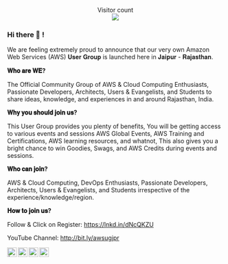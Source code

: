 

<p align="center"> 
  Visitor count<br>
  <img src="https://profile-counter.glitch.me/awsugjaipur/count.svg" />
</p>

### Hi there 👋 !

We are feeling extremely proud to announce that our very own Amazon Web Services (AWS) 𝐔𝐬𝐞𝐫 𝐆𝐫𝐨𝐮𝐩 is launched here in 𝐉𝐚𝐢𝐩𝐮𝐫 - 𝐑𝐚𝐣𝐚𝐬𝐭𝐡𝐚𝐧.

**𝐖𝐡𝐨 𝐚𝐫𝐞 𝐖𝐄?**

The Official Community Group of AWS & Cloud Computing Enthusiasts, Passionate Developers, Architects, Users & Evangelists, and Students to share ideas, knowledge, and experiences in and around Rajasthan, India.

**𝐖𝐡𝐲 𝐲𝐨𝐮 𝐬𝐡𝐨𝐮𝐥𝐝 𝐣𝐨𝐢𝐧 𝐮𝐬?**

This User Group provides you plenty of benefits, You will be getting access to various events and sessions AWS Global Events, AWS Training and Certifications, AWS learning resources, and whatnot, This also gives you a bright chance to win Goodies, Swags, and AWS Credits during events and sessions.

**𝐖𝐡𝐨 𝐜𝐚𝐧 𝐣𝐨𝐢𝐧?**

AWS & Cloud Computing, DevOps Enthusiasts, Passionate Developers, Architects, Users & Evangelists, and Students irrespective of the experience/knowledge/region.

**𝐇𝐨𝐰 𝐭𝐨 𝐣𝐨𝐢𝐧 𝐮𝐬?**

Follow & Click on Register: https://lnkd.in/dNcQKZU

YouTube Channel: http://bit.ly/awsugjpr



<a href="https://twitter.com/awsugjaipur">
<img align="left" alt=" | Twitter" width="22px" src="https://cdn.jsdelivr.net/npm/simple-icons@v3/icons/twitter.svg" />
</a>
<a href="https://www.linkedin.com/company/awsjaipur">
<img align="left" alt="  LinkdeIN" width="22px" src="https://cdn.jsdelivr.net/npm/simple-icons@v3/icons/linkedin.svg" />
</a>

<a href="https://www.youtube.com/channel/UC9iaGo_TeBnvt_dcOYZ0B-w">
<img align="left" alt="Youtube" width="22px" src="https://cdn.jsdelivr.net/npm/simple-icons@v3/icons/youtube.svg" />
</a>

<a href="https://www.instagram.com/awsugjaipur/">
<img align="left" alt="AWS UG JAIPUR" width="22px" src="https://cdn.jsdelivr.net/npm/simple-icons@v3/icons/instagram.svg" />
</a>


<!--
**awsugjaipur/awsugjaipur** is a ✨ _special_ ✨ repository because its `README.md` (this file) appears on your GitHub profile.

Here are some ideas to get you started:

- 🔭 I’m currently working on ...
- 🌱 I’m currently learning ...
- 👯 I’m looking to collaborate on ...
- 🤔 I’m looking for help with ...
- 💬 Ask me about ...
- 📫 How to reach me: ...
- 😄 Pronouns: ...
- ⚡ Fun fact: ...
-->
